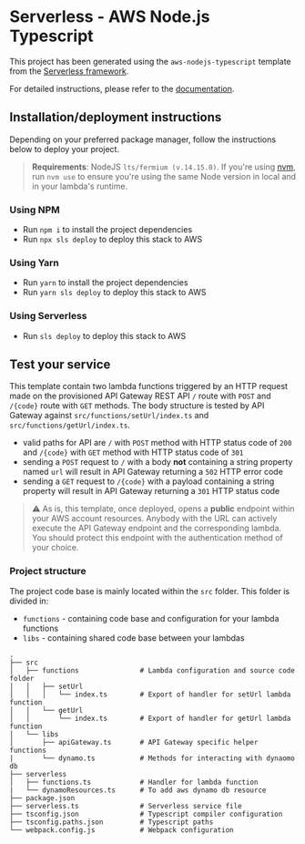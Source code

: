 # Serverless - AWS Node.js Typescript

This project has been generated using the `aws-nodejs-typescript` template from the [Serverless framework](https://www.serverless.com/).

For detailed instructions, please refer to the [documentation](https://www.serverless.com/framework/docs/providers/aws/).

## Installation/deployment instructions

Depending on your preferred package manager, follow the instructions below to deploy your project.

> **Requirements**: NodeJS `lts/fermium (v.14.15.0)`. If you're using [nvm](https://github.com/nvm-sh/nvm), run `nvm use` to ensure you're using the same Node version in local and in your lambda's runtime.

### Using NPM

- Run `npm i` to install the project dependencies
- Run `npx sls deploy` to deploy this stack to AWS

### Using Yarn

- Run `yarn` to install the project dependencies
- Run `yarn sls deploy` to deploy this stack to AWS

### Using Serverless

- Run `sls deploy` to deploy this stack to AWS

## Test your service

This template contain two lambda functions triggered by an HTTP request made on the provisioned API Gateway REST API `/` route with `POST` and `/{code}` route with `GET` methods. The body structure is tested by API Gateway against `src/functions/setUrl/index.ts` and `src/functions/getUrl/index.ts`.

- valid paths for API are `/` with `POST` method with HTTP status code of `200` and `/{code}` with `GET` method with HTTP status code of `301`
- sending a `POST` request to `/` with a body **not** containing a string property named `url` will result in API Gateway returning a `502` HTTP error code
- sending a `GET` request to `/{code}` with a payload containing a string property will result in API Gateway returning a `301` HTTP status code

> :warning: As is, this template, once deployed, opens a **public** endpoint within your AWS account resources. Anybody with the URL can actively execute the API Gateway endpoint and the corresponding lambda. You should protect this endpoint with the authentication method of your choice.

### Project structure

The project code base is mainly located within the `src` folder. This folder is divided in:

- `functions` - containing code base and configuration for your lambda functions
- `libs` - containing shared code base between your lambdas

```
.
├── src
│   ├── functions               # Lambda configuration and source code folder
│   │   ├── setUrl
│   │   │   └── index.ts        # Export of handler for setUrl lambda function
│   │   └── getUrl
│   │       └── index.ts        # Export of handler for getUrl lambda function
│   └── libs                    
│       ├── apiGateway.ts       # API Gateway specific helper functions
|       └── dynamo.ts           # Methods for interacting with dynaomo db 
├── serverless
│   ├── functions.ts            # Handler for lambda function
|   └── dynamoResources.ts      # To add aws dynamo db resource
├── package.json
├── serverless.ts               # Serverless service file
├── tsconfig.json               # Typescript compiler configuration
├── tsconfig.paths.json         # Typescript paths
└── webpack.config.js           # Webpack configuration
```